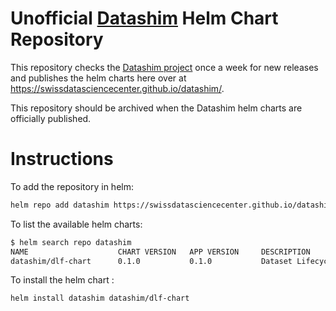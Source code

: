 # Unofficial [Datashim](https://github.com/datashim-io/datashim) Helm Chart Repository

This repository checks the [Datashim project](https://github.com/datashim-io/datashim)
once a week for new releases and publishes the helm charts here over at
https://swissdatasciencecenter.github.io/datashim/.

This repository should be archived when the Datashim helm charts
are officially published.

# Instructions

To add the repository in helm:

```bash
helm repo add datashim https://swissdatasciencecenter.github.io/datashim/
```

To list the available helm charts:

```bash
$ helm search repo datashim 
NAME                    CHART VERSION   APP VERSION     DESCRIPTION                      
datashim/dlf-chart      0.1.0           0.1.0           Dataset Lifecycle Framework chart
```

To install the helm chart :

```bash
helm install datashim datashim/dlf-chart
```